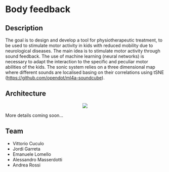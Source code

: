 # Body feedback

## Description
The goal is to design and develop a tool for physiotherapeutic treatment, to be used to stimulate motor activity in kids with reduced mobility due to neurological diseases.
The main idea is to stimulate motor activity through sound feedback.
The use of machine learning (neural networks) is necessary to adapt the interaction to the specific and peculiar motor abilities of the kids.
The sonic system relies on a three dimensional map where different sounds are localised basing on their correlations using tSNE
(https://github.com/opendot/ml4a-soundcube).

## Architecture

<p align="center">
<img src="https://raw.githubusercontent.com/opendot/ml4a-bodyfeedback/master/assets/diagram_bodyfeedback.png">
</p>

More details coming soon...

## Team

- Vittorio Cuculo
- Jordi Garreta
- Emanuele Lomello
- Alessandro Masserdotti
- Andrea Rossi
